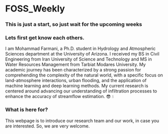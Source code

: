 # FOSS_Weekly
### This is just a start, so just wait for the upcoming weeks

### Lets first get know each others.
I am Mohammad Farmani, a Ph.D. student in Hydrology and Atmospheric Sciences department at the University of Arizona. I received my BS in Civil Engineering from Iran University of Science and Technology and MS in Water Resources Management from Tarbiat Modares University. My academic journey has been characterized by a strong passion for comprehending the complexity of the natural world, with a specific focus on land-atmosphere interactions, urban flooding, and the application of machine learning and deep learning methods. My current research is centered around advancing our understanding of infiltration processes to enhance the accuracy of streamflow estimation. 😎 💧
### What is here for? 
This webpage is to introduce our research team and our work, in case you are interested. So, we are very welcome.
